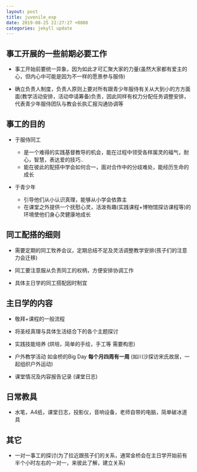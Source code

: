 ```yaml
---
layout: post
title: juvenile_exp
date: 2019-08-25 22:27:27 +0800
categories: jekyll update
---
```


## 事工开展的一些前期必要工作

* 事工开始前要统一异象，因为如此才可汇聚大家的力量(虽然大家都有爱主的心，但内心中可能是因为不一样的愿景参与服侍)

* 确立负责人制度，负责人原则上要对所有跟青少年服侍有关从大到小的方方面面(教学活动安排，活动申请筹备)负责，因此同样有权力分配任务调整安排，代表青少年服侍团队与教会长执汇报沟通协调等

## 事工的目的

* 于服侍同工
	* 是一个难得的实践基督教导的机会，能在过程中领受各样属灵的福气，耐心，智慧，表达爱的技巧..
	* 能在彼此的配搭中学会如何合一，面对合作中的分歧难处，能经历生命的成长

* 于青少年
	* 引导他们从小认识真理，能够从小学会依靠主
	* 在课堂之外提供一个抚慰心灵，活泼有趣(实践课程+博物馆探访课程等)的环境使他们身心灵健康地成长


## 同工配搭的细则

* 需要定期的同工牧养会议，定期总结不足及灵活调整教学安排(孩子们的注意力会迁移)

* 同工要注意服从负责同工的权柄，方便安排协调工作

* 具体主日学的同工搭配因时制宜



## 主日学的内容

* 敬拜+课程的一般流程

* 将圣经真理与具体生活结合下的各个主题探讨

* 实践技能培养 (烘培，简单的手绘，手工等 需要构思)

* 户外教学活动 如金桥的Big Day **每个月四周有一周** (如川沙探访宋氏故居，一起组织户外运动) 

* 课堂情况及内容报告记录 (课堂日志)


## 日常教具

* 水笔，A4纸，课堂日志，投影仪，音响设备，老师自带的电脑，简单破冰道具


## 其它

* 一对一事工的探讨(为了拉近跟孩子们的关系，通常金桥会在主日学开始前有半个小时左右的一对一，来彼此了解，建立关系)